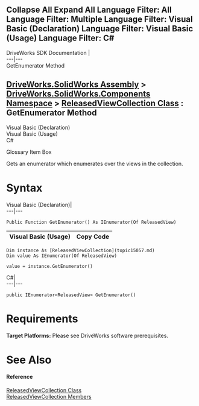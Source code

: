 Collapse All Expand All Language Filter: All  Language Filter: Multiple  Language Filter: Visual Basic (Declaration) Language Filter: Visual Basic (Usage) Language Filter: C#  
---  
DriveWorks SDK Documentation  |   
---|---  
GetEnumerator Method   
  
[DriveWorks.SolidWorks Assembly](topic13342.md) > [DriveWorks.SolidWorks.Components Namespace](topic13925.md) > [ReleasedViewCollection Class](topic15057.md) : GetEnumerator Method  
---  
  
Visual Basic (Declaration)    
Visual Basic (Usage)    
C# 

Glossary Item Box

Gets an enumerator which enumerates over the views in the collection. 

# Syntax

Visual Basic (Declaration)|   
---|---  
      
    
    Public Function GetEnumerator() As IEnumerator(Of ReleasedView)  
  
Visual Basic (Usage)| Copy Code  
---|---  
      
    
    Dim instance As [ReleasedViewCollection](topic15057.md)
    Dim value As IEnumerator(Of ReleasedView)
     
    value = instance.GetEnumerator()  
  
C#|   
---|---  
      
    
    public IEnumerator<ReleasedView> GetEnumerator()  
  
# Requirements

**Target Platforms:** Please see DriveWorks software prerequisites.

# See Also

#### Reference

[ReleasedViewCollection Class](topic15057.md)   
[ReleasedViewCollection Members](topic15058.md)


